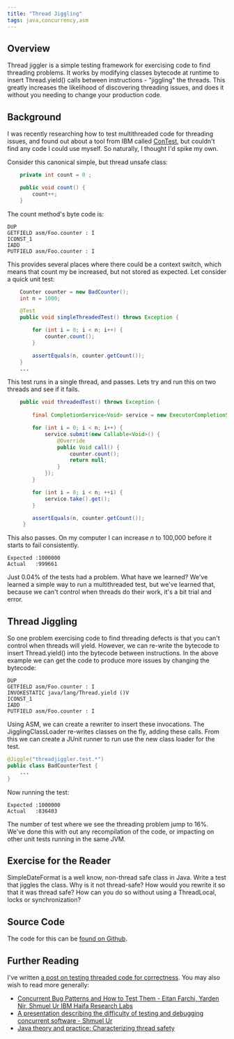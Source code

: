 ```yaml
---
title: "Thread Jiggling"
tags: java,concurrency,asm
---
```

<h2>Overview</h2>

<p>Thread jiggler is a simple testing framework for exercising code to find threading problems. It works by modifying classes bytecode at runtime to insert Thread.yield() calls between instructions - "jiggling" the threads. This greatly increases the likelihood of discovering threading issues, and does it without you needing to change your production code.</p>

<h2>Background</h2>

<p>I was recently researching how to test multithreaded code for threading issues, and found out about a tool from IBM called <a href="http://www.almaden.ibm.com/laborday/haifa/projects/verification/contest/index.html">ConTest</a>, but couldn't find any code I could use myself. So naturally, I thought I'd spike my own.</p>

<p>Consider this canonical simple, but thread unsafe class:</p>

~~~java
    private int count = 0 ;

    public void count() {
        count++;
    }
~~~

<p>The count method's byte code is:</p>

	DUP
	GETFIELD asm/Foo.counter : I
	ICONST_1
	IADD
	PUTFIELD asm/Foo.counter : I

<p>This provides several places where there could be a context switch, which means that count my be increased, but not stored as expected. Let consider a quick unit test:</p>

~~~java
    Counter counter = new BadCounter();
    int n = 1000;

    @Test
    public void singleThreadedTest() throws Exception {

        for (int i = 0; i < n; i++) {
            counter.count();
        }

        assertEquals(n, counter.getCount());
    }
    ...
~~~
<p>This test runs in a single thread, and passes. Lets try and run this on two threads and see if it fails.</p>

~~~java
    public void threadedTest() throws Exception {
	
        final CompletionService<Void> service = new ExecutorCompletionService<Void>(Executors.newFixedThreadPool(2));

        for (int i = 0; i < n; i++) {
            service.submit(new Callable<Void>() {
                @Override
                public Void call() {
                    counter.count();
                    return null;
                }
            });
        }

        for (int i = 0; i < n; ++i) {
            service.take().get();
        }

        assertEquals(n, counter.getCount());
     }
~~~

<p>This also passes. On my computer I can increase <em>n</em> to 100,000 before it starts to fail consistently.</p>

	Expected :1000000
	Actual   :999661

<p>Just 0.04% of the tests had a problem. What have we learned? We've learned a simple way to run a multithreaded test, but we've learned that, because we can't control when threads do their work, it's a bit trial and error.</p>

<h2>Thread Jiggling</h2>

<p>So one problem exercising code to find threading defects is that you can't control when threads will yield. However, we can re-write the bytecode to insert Thread.yield() into the bytecode between instructions. In the above example we can get the code to produce more issues by changing the bytecode:</p>

	DUP
	GETFIELD asm/Foo.counter : I
	INVOKESTATIC java/lang/Thread.yield ()V
	ICONST_1
	IADD
	PUTFIELD asm/Foo.counter : I

<p>Using ASM, we can create a rewriter to insert these invocations. The JigglingClassLoader re-writes classes on the fly, adding these calls. From this we can create a JUnit runner to run use the new class loader for the test.</p>

~~~java
@Jiggle("threadjiggler.test.*")
public class BadCounterTest {
    ...
}
~~~

<p>Now running the test:</p>

	Expected :1000000
	Actual   :836403

<p>The number of test where we see the threading problem jump to 16%. We've done this with out any recompilation of the code, or impacting on other unit tests running in the same JVM.</p>

<h2>Exercise for the Reader</h2>

<p>SimpleDateFormat is a well know, non-thread safe class in Java. Write a test that jiggles the class. Why is it not thread-safe? How would you rewrite it so that it was thread safe? How can you do so without using a ThreadLocal, locks or synchronization?</p>

<h2>Source Code</h2>

<p>The code for this can be <a href="https://github.com/alexec/thread-jiggler">found on Github</a>.</p>

<h2>Further Reading</h2>

<p>I've written <a href="/content/5-tips-unit-testing-threaded-code">a post on testing threaded code for correctness</a>. You may also wish to read more generally:</p>

<ul>
<li><a href="ftp://ftp.cs.umanitoba.ca/pub/IPDPS03/DATA/W20_PADTD_02.PDF">Concurrent Bug Patterns and How to Test Them - Eitan Farchi, Yarden Nir, Shmuel Ur IBM Haifa Research Labs</a></li>
<li><a href="http://www.almaden.ibm.com/laborday/haifa/projects/verification/contest/papers/testingConcurrentJune2008ForMS.pdf">A presentation describing the difficulty of testing and debugging concurrent software - Shmuel Ur</a></li>
<li><a href="http://www.ibm.com/developerworks/java/library/j-jtp09263/index.html">Java theory and practice: Characterizing thread safety</a></li>
</ul>
